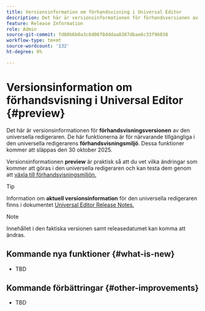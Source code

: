 ```yaml
---
title: Versionsinformation om förhandsvisning i Universal Editor
description: Det här är versionsinformationen för förhandsversionen av Universal Editor.
feature: Release Information
role: Admin
source-git-commit: fd80b6b0a3c6d06f8dddaa8387dbae6c33f96038
workflow-type: tm+mt
source-wordcount: '132'
ht-degree: 0%

---
```



# Versionsinformation om förhandsvisning i Universal Editor {#preview}

Det här är versionsinformationen för **förhandsvisningsversionen** av den universella redigeraren. De här funktionerna är för närvarande tillgängliga i den universella redigerarens **förhandsvisningsmiljö**. Dessa funktioner kommer att släppas den 30 oktober 2025.

Versionsinformationen **preview** är praktisk så att du vet vilka ändringar som kommer att göras i den universella redigeraren och kan testa dem genom att [växla till förhandsvisningsmiljön.](/help/sites-cloud/authoring/universal-editor/navigation.md#user-properties)

>[!TIP]
>
>Information om **aktuell versionsinformation** för den universella redigeraren finns i dokumentet [Universal Editor Release Notes.](/help/release-notes/universal-editor/current.md)

>[!NOTE]
>
>Innehållet i den faktiska versionen samt releasedatumet kan komma att ändras.

## Kommande nya funktioner {#what-is-new}

* TBD

## Kommande förbättringar {#other-improvements}

* TBD


